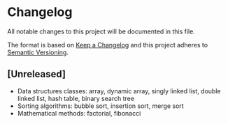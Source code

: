 # Changelog

All notable changes to this project will be documented in this file.

The format is based on [Keep a Changelog](http://keepachangelog.com/en/1.0.0/)
and this project adheres to [Semantic Versioning](http://semver.org/spec/v2.0.0.html).

## [Unreleased]

- Data structures classes: array, dynamic array, singly linked list, double linked list, hash table, binary search tree
- Sorting algorithms: bubble sort, insertion sort, merge sort
- Mathematical methods: factorial, fibonacci
